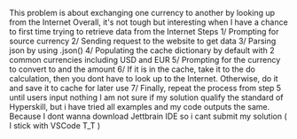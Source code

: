 This problem is about exchanging one currency to another by looking up from the Internet
Overall, it's not tough but interesting when I have a chance to first time trying to retrieve data from the Internet
Steps
1/ Prompting for source currency
2/ Sending request to the website to get data
3/ Parsing json by using .json()
4/ Populating the cache dictionary by default with 2 common currencies including USD and EUR
5/ Prompting for the currency to convert to and the amount
6/ If it is in the cache, take it to the do calculation, then you dont have to look up to the Internet. Otherwise, do it and save it to cache for later use
7/ Finally, repeat the process from step 5 until users input nothing
I am not sure if my solution qualify the standard of Hyperskill, but i have tried all examples and my code outputs the same. Because I dont wanna download Jettbrain IDE so i cant submit my solution ( I stick with VSCode T_T )
